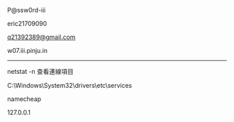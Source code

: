 P@ssw0rd-iii

eric21709090

q21392389@gmail.com



w07.iii.pinju.in

---

netstat -n 查看連線項目

‪C:\Windows\System32\drivers\etc\services

namecheap



127.0.0.1
